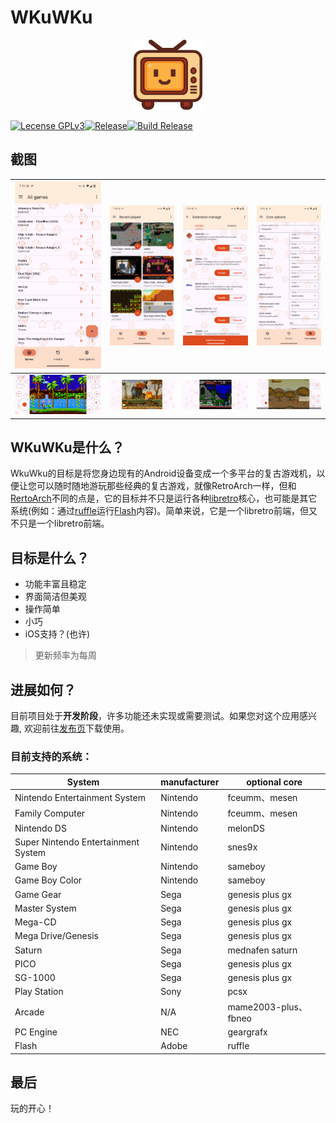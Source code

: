 # WKuWKu

<p align="center">
    <img src="Screenshots/logo.svg" alt="Application icon" width="110" />
</p>

[![Lecense GPLv3](https://img.shields.io/github/license/TTTUUUIII/WkuWku?label=License&color=33A1E0)](LICENSE)[![Release](https://img.shields.io/github/v/tag/TTTUUUIII/WkuWku?label=Release)](https://github.com/TTTUUUIII/WKuWKu/releases)[![Build Release](https://img.shields.io/github/actions/workflow/status/TTTUUUIII/WkuWku/release.yml?label=Build)](https://github.com/TTTUUUIII/WKuWKu/actions/workflows/release.yml)

## 截图

| <img src="Screenshots/sc_001.png" style="zoom:30%;" title="All games" /> | <img src="Screenshots/sc_002.png" style="zoom:30%;" title="Recent played" /> | <img src="Screenshots/sc_003.png" style="zoom:30%;" title="Extension manage" /> | <img src="Screenshots/sc_004.png" style="zoom:30%;" title="Core options" /> |
| ------------------------------------------------------------ | ------------------------------------------------------------ | ------------------------------------------------------------ | ------------------------------------------------------------ |
| <img src="Screenshots/sc_005.png" style="zoom:40%;" title="Sonic The Hedgehog" /> | <img src="Screenshots/sc_006.png" style="zoom:30%;" title="Metal Slug" /> | <img src="Screenshots/sc_007.png" style="zoom:30%;" title="Castlevania" /> | <img src="Screenshots/sc_008.png" style="zoom:30%;" title="Double Edged" /> |

## WKuWKu是什么？

WkuWku的目标是将您身边现有的Android设备变成一个多平台的复古游戏机，以便让您可以随时随地游玩那些经典的复古游戏，就像RetroArch一样，但和[RertoArch](https://github.com/libretro/RetroArch)不同的点是，它的目标并不只是运行各种[libretro](https://www.libretro.com/index.php/api/)核心，也可能是其它系统(例如：通过[ruffle](https://github.com/ruffle-rs/ruffle)运行[Flash](https://zh.wikipedia.org/wiki/Adobe_Flash)内容)。简单来说，它是一个libretro前端，但又不只是一个libretro前端。

## 目标是什么？

- 功能丰富且稳定
- 界面简洁但美观
- 操作简单
- 小巧
- iOS支持？(也许)

> 更新频率为每周

## 进展如何？

目前项目处于**开发阶段**，许多功能还未实现或需要测试。如果您对这个应用感兴趣, 欢迎前往[发布页](https://github.com/TTTUUUIII/WKuWKu/releases)下载使用。

### 目前支持的系统：

| System                              | manufacturer | optional core       |
|-------------------------------------|--------------|---------------------|
| Nintendo Entertainment System       | Nintendo     | fceumm、mesen        |
| Family Computer                     | Nintendo     | fceumm、mesen        |
| Nintendo DS                         | Nintendo     | melonDS             |
| Super Nintendo Entertainment System | Nintendo     | snes9x              |
| Game Boy                            | Nintendo     | sameboy             |
| Game Boy Color                      | Nintendo     | sameboy             |
| Game Gear                           | Sega         | genesis plus gx     |
| Master System                       | Sega         | genesis plus gx     |
| Mega-CD                             | Sega         | genesis plus gx     |
| Mega Drive/Genesis                  | Sega         | genesis plus gx     |
| Saturn                              | Sega         | mednafen saturn     |
| PICO                                | Sega         | genesis plus gx     |
| SG-1000                             | Sega         | genesis plus gx     |
| Play Station                        | Sony         | pcsx                |
| Arcade                              | N/A          | mame2003-plus、fbneo |
| PC Engine                           | NEC          | geargrafx           |
| Flash                               | Adobe        | ruffle              |

## 最后

玩的开心！
